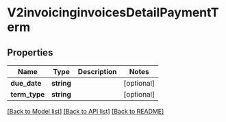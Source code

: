 # V2invoicinginvoicesDetailPaymentTerm

## Properties
Name | Type | Description | Notes
------------ | ------------- | ------------- | -------------
**due_date** | **string** |  | [optional] 
**term_type** | **string** |  | [optional] 

[[Back to Model list]](../README.md#documentation-for-models) [[Back to API list]](../README.md#documentation-for-api-endpoints) [[Back to README]](../README.md)


